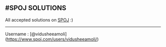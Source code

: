 #SPOJ SOLUTIONS
---

All accepted solutions on [SPOJ](https://www.spoj.com) :)

---

Username : [@vidusheeamoli] (https://www.spoj.com/users/vidusheeamoli/)

